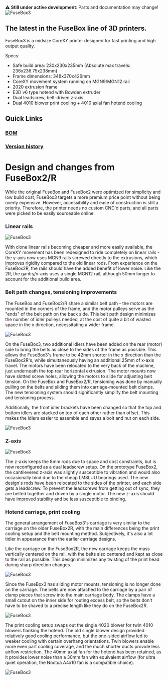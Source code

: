 :warning: **Still under active development**: Parts and documentation may change!
![FuseBox3](images/1.png)
## The latest in the FuseBox line of 3D printers.

FuseBox3 is a midsize CoreXY printer designed for fast printing and high output quality.

Specs:
- Safe build area: 230x230x235mm (Absolute max travels: 236x236.75x238mm)
- Frame dimensions: 348x370x426mm
- CoreXY movement system running on MGN9/MGN12 rail
- 2020 extrusion frame
- E3D v6 type hotend with Bowden extruder
- Dual leadscrew, belt-driven z-axis
- Dual 4010 blower print cooling + 4010 axial fan hotend cooling

## Quick Links
### [BOM](documentation/BOM.md)
### [Version history](documentation/versions.md)

# Design and changes from FuseBox2/R
While the original FuseBox and FuseBox2 were optimized for simplicity and low build cost, FuseBox3 targets a more premium price point without being overly expensive. However, accessibility and ease of construction is still a priority. Therefore, the printer needs no custom CNC'd parts, and all parts were picked to be easily sourceable online.

### Linear rails
![FuseBox3](images/7.png)

With clone linear rails becoming cheaper and more easily available, the CoreXY movement has been redesigned to ride completely on linear rails - the y-axis now uses MGN9 rails screwed directly to the extrusions, which improves rigidity compared to the old linear rods. From experience on the FuseBox2R, the rails should have the added benefit of lower noise. Like the 2R, the gantry/x-axis uses a single MGN12 rail, although 50mm longer to account for the additional build area.


### Belt path changes, tensioning improvements
The FuseBox and FuseBox2/R share a similar belt path - the motors are mounted in the corners of the frame, and the motor pulleys serve as the "ends" of the belt path on the back side. This belt path design minimizes the number of idler pulleys needed, at the cost of quite a bit of wasted space in the x direction, necessitating a wider frame.

![FuseBox3](images/4.png)

On the FuseBox3, two additional idlers have been added on the rear (motor) side to bring the belts as close to the sides of the frame as possible. This allows the FuseBox3's frame to be 42mm shorter in the x direction than the FuseBox2R's, while simultaneously having an additional 25mm of x-axis travel. The motors have been relocated to the very back of the machine, just underneath the top rear horizontal extrusion. The motor mounts now have slotted screw holes, allowing the motors to slide for adjusting belt tension. On the FuseBox and FuseBox2/R, tensioning was done by manually pulling on the belts and sliding them into carriage-mounted belt clamps. The new tensioning system should significantly simplify the belt mounting and tensioning process.

Additionally, the front idler brackets have been changed so that the top and bottom idlers are stacked on top of each other rather than offset. This makes the idlers easier to assemble and saves a bolt and nut on each side.

![FuseBox3](images/5.png)

### Z-axis
![FuseBox3](images/10.png)

The z-axis keeps the 8mm rods due to space and cost constraints, but is now reconfigured as a dual leadscrew setup. On the prototype FuseBox2, the cantilevered z-axis was slightly susceptible to vibration and would also occasionally bind due to the cheap LM8LUU bearings used. The new design's rods have been relocated to the sides of the printer, and each side gets a leadscrew. To prevent the leadscrews from getting out of sync, they are belted together and driven by a single motor. The new z-axis should have improved stability and be less susceptible to binding.

### Hotend carriage, print cooling
The general arrangement of FuseBox3's carriage is very similar to the carriage on the older FuseBox2R, with the main differences being the print cooling setup and the belt mounting method. Subjectively, it's also a lot tidier in appearance than the earlier carriage designs.

Like the carriage on the FuseBox2R, the new carriage keeps the mass vertically centered on the rail, with the belts also centered and kept as close to the rail as possible. This design minimizes any twisting of the print head during sharp direction changes.

![FuseBox3](images/3.png)

Since the FuseBox3 has sliding motor mounts, tensioning is no longer done on the carriage. The belts are now attached to the carriage by a pair of clamp pieces that screw into the main carriage body. The clamps have a small cutout on the inner side for routing excess belt, so the belts don't have to be shaved to a precise length like they do on the FuseBox2R.

![FuseBox3](images/8.png)

The print cooling setup swaps out the single 4020 blower for twin 4010 blowers flanking the hotend. The old single blower design provided relatively good cooling performance, but the one-sided airflow led to weaker cooling with certain overhang orientations. Twin blowers enable more even part cooling coverage, and the much shorter ducts provide less airflow restriction. The 40mm axial fan for the hotend has been retained, as it provides lower noise than a 30mm fan with equivalent airflow (for ultra quiet operation, the Noctua A4x10 fan is a compatible choice).

![FuseBox3](images/9.png)
